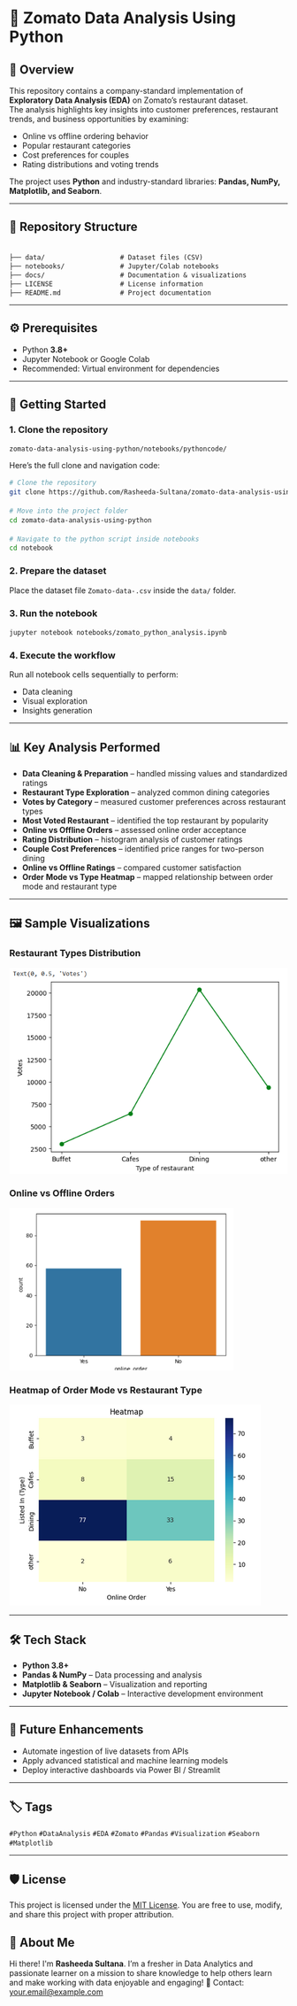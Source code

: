 
# 🍴 Zomato Data Analysis Using Python

## 📖 Overview
This repository contains a company-standard implementation of **Exploratory Data Analysis (EDA)** on Zomato’s restaurant dataset.  
The analysis highlights key insights into customer preferences, restaurant trends, and business opportunities by examining:  
- Online vs offline ordering behavior  
- Popular restaurant categories  
- Cost preferences for couples  
- Rating distributions and voting trends  

The project uses **Python** and industry-standard libraries: **Pandas, NumPy, Matplotlib, and Seaborn**.

---

## 📂 Repository Structure
```

├── data/                   # Dataset files (CSV)
├── notebooks/              # Jupyter/Colab notebooks
├── docs/                   # Documentation & visualizations
├── LICENSE                 # License information
├── README.md               # Project documentation

````

---

## ⚙️ Prerequisites
- Python **3.8+**  
- Jupyter Notebook or Google Colab  
- Recommended: Virtual environment for dependencies  


---

## 🚀 Getting Started

### 1. Clone the repository

```
zomato-data-analysis-using-python/notebooks/pythoncode/
```

Here’s the full clone and navigation code:

```bash
# Clone the repository
git clone https://github.com/Rasheeda-Sultana/zomato-data-analysis-using-python.git

# Move into the project folder
cd zomato-data-analysis-using-python

# Navigate to the python script inside notebooks
cd notebook
```

### 2. Prepare the dataset

Place the dataset file `Zomato-data-.csv` inside the `data/` folder.

### 3. Run the notebook

```bash
jupyter notebook notebooks/zomato_python_analysis.ipynb
```

### 4. Execute the workflow

Run all notebook cells sequentially to perform:

* Data cleaning
* Visual exploration
* Insights generation

---

## 📊 Key Analysis Performed

* **Data Cleaning & Preparation** – handled missing values and standardized ratings
* **Restaurant Type Exploration** – analyzed common dining categories
* **Votes by Category** – measured customer preferences across restaurant types
* **Most Voted Restaurant** – identified the top restaurant by popularity
* **Online vs Offline Orders** – assessed online order acceptance
* **Rating Distribution** – histogram analysis of customer ratings
* **Couple Cost Preferences** – identified price ranges for two-person dining
* **Online vs Offline Ratings** – compared customer satisfaction
* **Order Mode vs Type Heatmap** – mapped relationship between order mode and restaurant type

---

## 🖼️ Sample Visualizations

### Restaurant Types Distribution

![Restaurant Types](docs/Restaurant%20Types.png)

### Online vs Offline Orders

![Order Distribution](docs/Order%20distribution.png)

### Heatmap of Order Mode vs Restaurant Type

![Heatmap](docs/Heatmap.png)

---

## 🛠️ Tech Stack

* **Python 3.8+**
* **Pandas & NumPy** – Data processing and analysis
* **Matplotlib & Seaborn** – Visualization and reporting
* **Jupyter Notebook / Colab** – Interactive development environment

---

## 📌 Future Enhancements

* Automate ingestion of live datasets from APIs
* Apply advanced statistical and machine learning models
* Deploy interactive dashboards via Power BI / Streamlit

---

## 🏷️ Tags

`#Python` `#DataAnalysis` `#EDA` `#Zomato` `#Pandas` `#Visualization` `#Seaborn` `#Matplotlib`

---

## 🛡️ License

This project is licensed under the [MIT License](LICENSE). You are free to use, modify, and share this project with proper attribution.

## 🌟 About Me

Hi there! I'm **Rasheeda Sultana**. I’m a fresher in Data Analytics and passionate learner on a mission to share knowledge to help others learn and make working with data enjoyable and engaging!
📧 Contact: [your.email@example.com](mailto:your.email@example.com)

```
```
